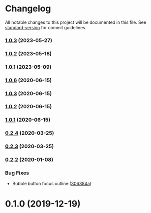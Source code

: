 # Changelog

All notable changes to this project will be documented in this file. See [standard-version](https://github.com/conventional-changelog/standard-version) for commit guidelines.

### [1.0.3](https://github.com/eng-ahmad-sameer/vue-chat-bot/compare/v1.0.2...v1.0.3) (2023-05-27)

### [1.0.2](https://github.com/eng-ahmad-sameer/vue-chat-bot/compare/v1.0.1...v1.0.2) (2023-05-18)

### 1.0.1 (2023-05-09)

### [1.0.6](https://github.com/cuoool/vue-chat-bot.git/compare/v1.0.5...v1.0.6) (2020-06-15)

### [1.0.3](https://github.com/cuoool/vue-chat-bot.git/compare/v1.0.2...v1.0.3) (2020-06-15)

### [1.0.2](https://github.com/cuoool/vue-chat-bot.git/compare/v1.0.1...v1.0.2) (2020-06-15)

### [1.0.1](https://github.com/cuoool/vue-chat-bot.git/compare/v1.0.0...v1.0.1) (2020-06-15)

### [0.2.4](https://github.com/JuzSer/vue-bot-ui/compare/v0.2.3...v0.2.4) (2020-03-25)

### [0.2.3](https://github.com/JuzSer/vue-bot-ui/compare/v0.2.2...v0.2.3) (2020-03-25)

### [0.2.2](https://github.com/JuzSer/vue-bot-ui/compare/v0.2.1...v0.2.2) (2020-01-08)


### Bug Fixes

* Bubble button focus outline ([306384a](https://github.com/JuzSer/vue-bot-ui/commit/306384ae1e271451ed54a5cc956c45233c69fa6c))

<a name="0.1.0"></a>

# 0.1.0 (2019-12-19)
